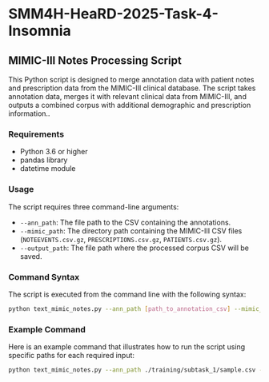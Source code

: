# SMM4H-HeaRD-2025-Task-4-Insomnia

## MIMIC-III Notes Processing Script

This Python script is designed to merge annotation data with patient notes and prescription data from the MIMIC-III clinical database. The script takes annotation data, merges it with relevant clinical data from MIMIC-III, and outputs a combined corpus with additional demographic and prescription information..

### Requirements

- Python 3.6 or higher
- pandas library
- datetime module

### Usage

The script requires three command-line arguments:
- `--ann_path`: The file path to the CSV containing the annotations.
- `--mimic_path`: The directory path containing the MIMIC-III CSV files (`NOTEEVENTS.csv.gz`, `PRESCRIPTIONS.csv.gz`, `PATIENTS.csv.gz`).
- `--output_path`: The file path where the processed corpus CSV will be saved.

### Command Syntax

The script is executed from the command line with the following syntax:

```bash
python text_mimic_notes.py --ann_path [path_to_annotation_csv] --mimic_path [path_to_mimic_csv_directory] --output_path [path_to_output_csv]
```

### Example Command

Here is an example command that illustrates how to run the script using specific paths for each required input:

```bash
python text_mimic_notes.py --ann_path ./training/subtask_1/sample.csv --mimic_path ./mimic-iii/1.4 --output_path ./training/subtask_1/sample_corpus.csv
```

